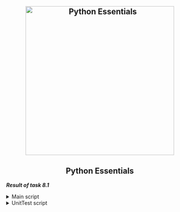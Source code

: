 <h2 align="center"> 
  <img alt="Python Essentials" src="https://miro.medium.com/max/2000/1*Zipt5ex6sSVSkciwlJoG4Q.png" width="400"> 
</h2>
<h2 align="center"> Python Essentials </h2>

***Result of task 8.1*** <br>

<details><summary>Main script</summary><br>
1. Implement a script that solves a quadratic equation of the form 𝑎𝑥^2+𝑏𝑥+𝑐=0. Parameters of the quadratic equation 𝑎, 𝑏, 𝑐 are specified by input or via command line arguments. 
In the script, implement several functions that decompose the problem of solving a quadratic equation.Parameters must be passed to these functions. 
Also write UnitTests for these functions. <br> 
  The main script solv_square_equation.py should have the following functions:<br>
    -main () <br>
    -validate_param (int) - checks that a number is entered, repeats the input 3 times if not a number (use exception) <br>
    -discriminant (a, b, c) <br>
    -roots (d, a, b, c) <br>
    -solv_square ( a, b, c) -> roots <br>
    -square_print (a, b, c, roots) - displays the result. <br>
  
```                             
import math                                                              # Importing the library math

def validate_param():                                                    # function validate_param without parameters
    attem = 3                                                            # declare a variable and assign the value 3
    while attem > 0:                                                     # loop while the value of the variable is greater than 0
        try:                                                             # Try construct - except for the ability to handle exceptions
            print ("You have " + str(attem) + " attempts")               # displaying the number of attempts
            a = int(input("a = "))                                       # data input
            b = int(input("b = "))                                       # data input
            c = int(input("c = "))                                       # data input

        except ValueError:                                               # try construct - except for the ability to handle exceptions
            print("An error has occurred! Value is not integer!")        # displaying errors
            attem -= 1                                                   # decreasing the value of the variable by 1
            continue                                                     # continue execution of the cycle
        else:                                                            # if the weekend has finished execution, then
            return a, b, c                                               # return the value of variables a, b, c             
    
def discriminant(a, b, c):                                               # function discriminant with parameters a,b,c
    d = b ** 2 - 4 * a * c                                               # discriminant calculation formula
    return d                                                             # return the value of variable d

def roots(d, a, b, c):                                                   # function roots with parametrs d, a, b, c
    if d > 0:                                                            # if the discriminant is greater than 0, then
        x1 = (-b + math.sqrt(d)) / (2 * a)                               # root x1 is calculated by this formula
        x2 = (-b - math.sqrt(d)) / (2 * a)                               # root x2 is calculated by this formula
        print("x1 = %.2f \nx2 = %.2f" % (x1, x2))                        # displaying values of roots x1 and x2
        return x1, x2                                                    # return the value of variables x1, x2
    elif d == 0:                                                         # if the discriminant is zero, then
        x = -b / (2 * a)                                                 # only one root x and is calculated by this formula
        print("x = %.2f" % x)                                            # displaying value of root x
        return x                                                         # return the value of variable х
    else:                                                                # Otherwise, there are no roots in the equation
        print("No roots!")                                               # displaying message

def solv_square(a, b, c) -> roots:                                       # function solv_square with parameters a,b,c 
    d = discriminant(a,b,c)                                              # assign the result of the function discriminant to a variable d
    root = roots(d,a,b,c)                                                # assign the result of the function roots to a variable root
    return root                                                          # return the value of variable root

def square_print(a, b, c, roots):                                        # function square_print with parameters a,b,c,roots
    print("Discriminant = " + str(discriminant(a,b,c)))                  # output of the result of the discriminant function
    print (roots)                                                        # output of the result of the roots function

def main():                                                              # function main
    print("Enter coefficients for the equation ax^2 + bx + c = 0:")      # displaying message
    valid_params = validate_param()                                      # passing the value of the function execution to a variable
    a = valid_params[0]                                                  # 
    b = valid_params[1]                                                  #
    c = valid_params[2]                                                  # 
    solv_square(a, b, c)                                                 # function solv_square call with arguments a,b,c
    square_print(a, b, c, roots)                                         # function square_print call with arguments a,b,c,roots

if __name__ == "__main__":                                               # all lines in the if __name__ == '__main__' block are not absorbed during import.
    main()                                                               # function main call without arguments
```

  <img alt="" src="https://github.com/zinchenko-ihor/DevOps_online_Kyiv_2021Q4/blob/master/m8/IMG/no_roots.png"><br>
  <img alt="" src="https://github.com/zinchenko-ihor/DevOps_online_Kyiv_2021Q4/blob/master/m8/IMG/one_root.png"><br>
  <img alt="" src="https://github.com/zinchenko-ihor/DevOps_online_Kyiv_2021Q4/blob/master/m8/IMG/two_roots.png"><br>
  <img alt="" src="https://github.com/zinchenko-ihor/DevOps_online_Kyiv_2021Q4/blob/master/m8/IMG/error_input.png"><br>
</details>
  
<details><summary>UnitTest script</summary><br>
On the function: discriminant, roots and solv_square write a UnitTest script: <br>
  
```
import unittest                                                                                                     
import solv_square_equation                                                                                         

class TestSolver(unittest.TestCase):                                                                                

    # The discriminant is less than zero and has no roots
    def test_discriminant_0(self):                                                                                  
        self.assertEqual(solv_square_equation.discriminant(2, 3, 5), -31)
    
    def test_solv_square_0(self):
        self.assertEqual(solv_square_equation.solv_square(2, 3, 5), (None))

    def test_roots_0(self):
        self.assertEqual(solv_square_equation.roots(-31, 2, 3, 5), (None))
    
    # Discriminant equal to zero and has one root
    def test_discriminant_1(self):
        self.assertEqual(solv_square_equation.discriminant(16, -8, 1), 0)
    
    def test_solv_square_1(self):
        self.assertEqual(solv_square_equation.solv_square(16, -8, 1), 0.25)

    def test_roots_1(self):
        self.assertEqual(solv_square_equation.roots(0, 16, -8, 1), 0.25)

    # The discriminant is greater than zero and has two roots
    def test_discriminant_2(self):
        self.assertEqual(solv_square_equation.discriminant(-4, -1, 10), 161)
    
    def test_solv_square_2(self):
        self.assertEqual( solv_square_equation.solv_square(-4, -1, 10), (-1.71107219255619, 1.46107219255619))

    def test_roots_2(self):
        self.assertEqual( solv_square_equation.roots(161, -4, -1, 10), (-1.71107219255619, 1.46107219255619))
  
if __name__ == "__main__":
    unittest.main()
```
  
   <img alt="" src="https://github.com/zinchenko-ihor/DevOps_online_Kyiv_2021Q4/blob/master/m8/IMG/tests.png"><br>
  </description>
  

  
